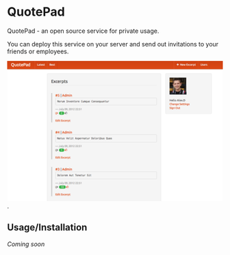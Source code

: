 # QuotePad 

QuotePad - an open source service for private usage.

You can deploy this service on your server and send out invitations to your friends or employees.

![QuotePad screenshot](https://github.com/AlexDenisov/QuotePad/blob/master/screen.png?raw=true).

## Usage/Installation

*Coming soon*

